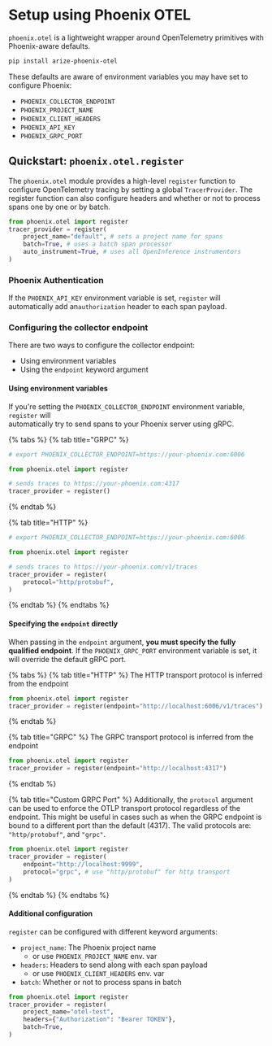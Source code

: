 # Setup using Phoenix OTEL

`phoenix.otel`  is a lightweight wrapper around OpenTelemetry primitives with Phoenix-aware defaults.

```bash
pip install arize-phoenix-otel
```

These defaults are aware of environment variables you may have set to configure Phoenix:

* `PHOENIX_COLLECTOR_ENDPOINT`
* `PHOENIX_PROJECT_NAME`
* `PHOENIX_CLIENT_HEADERS`
* `PHOENIX_API_KEY`
* `PHOENIX_GRPC_PORT`&#x20;

## Quickstart: `phoenix.otel.register`&#x20;

The `phoenix.otel` module provides a high-level `register` function to configure OpenTelemetry tracing by setting a global `TracerProvider`. The register function can also configure headers and whether or not to process spans one by one or by batch.

```python
from phoenix.otel import register
tracer_provider = register(
    project_name="default", # sets a project name for spans
    batch=True, # uses a batch span processor
    auto_instrument=True, # uses all OpenInference instrumentors
)
```

### Phoenix Authentication

If the `PHOENIX_API_KEY` environment variable is set, `register` will automatically add an`authorization` header to each span payload.

### Configuring the collector endpoint

There are two ways to configure the collector endpoint:

* Using environment variables
* Using the `endpoint` keyword argument

#### Using environment variables

If you're setting the `PHOENIX_COLLECTOR_ENDPOINT` environment variable, `register` will\
automatically try to send spans to your Phoenix server using gRPC.

{% tabs %}
{% tab title="GRPC" %}
```python
# export PHOENIX_COLLECTOR_ENDPOINT=https://your-phoenix.com:6006

from phoenix.otel import register

# sends traces to https://your-phoenix.com:4317
tracer_provider = register()
```
{% endtab %}

{% tab title="HTTP" %}
```python
# export PHOENIX_COLLECTOR_ENDPOINT=https://your-phoenix.com:6006

from phoenix.otel import register

# sends traces to https://your-phoenix.com/v1/traces
tracer_provider = register(
    protocol="http/protobuf",
)
```
{% endtab %}
{% endtabs %}

#### Specifying the `endpoint` directly

When passing in the `endpoint` argument, **you must specify the fully qualified endpoint**. If the `PHOENIX_GRPC_PORT` environment variable is set, it will override the default gRPC port.

{% tabs %}
{% tab title="HTTP" %}
The HTTP transport protocol is inferred from the endpoint

```python
from phoenix.otel import register
tracer_provider = register(endpoint="http://localhost:6006/v1/traces")
```
{% endtab %}

{% tab title="GRPC" %}
The GRPC transport protocol is inferred from the endpoint

```python
from phoenix.otel import register
tracer_provider = register(endpoint="http://localhost:4317")
```
{% endtab %}

{% tab title="Custom GRPC Port" %}
Additionally, the `protocol` argument can be used to enforce the OTLP transport protocol regardless of the endpoint. This might be useful in cases such as when the GRPC endpoint is bound to a different port than the default (4317). The valid protocols are: `"http/protobuf"`, and `"grpc"`.

```python
from phoenix.otel import register
tracer_provider = register(
    endpoint="http://localhost:9999",
    protocol="grpc", # use "http/protobuf" for http transport
)
```
{% endtab %}
{% endtabs %}

#### Additional configuration

`register` can be configured with different keyword arguments:

* `project_name`: The Phoenix project name
  * or use `PHOENIX_PROJECT_NAME` env. var
* `headers`: Headers to send along with each span payload
  * or use `PHOENIX_CLIENT_HEADERS` env. var
* `batch`: Whether or not to process spans in batch

```python
from phoenix.otel import register
tracer_provider = register(
    project_name="otel-test",
    headers={"Authorization": "Bearer TOKEN"},
    batch=True,
)
```
